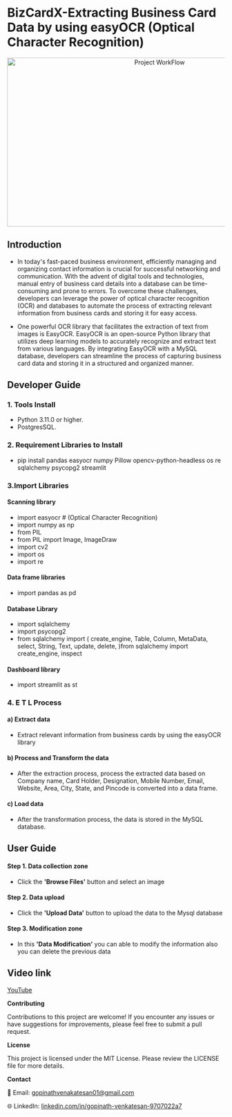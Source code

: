 # BizCardX-Extracting Business Card Data by using easyOCR (Optical Character Recognition)

<p align="center">
  <img src="https://github.com/gopinathvenkatesan01/BizCardDataExtraction/assets/162252390/7f89dceb-fa2f-49ad-a25a-1d71441abed0" alt="Project WorkFlow" width="690" height="390">
 </p>

## Introduction

* In today's fast-paced business environment, efficiently managing and organizing contact information is crucial for successful networking and communication. With the advent of digital tools and technologies, manual entry of business card details into a database can be time-consuming and prone to errors. To overcome these challenges, developers can leverage the power of optical character recognition (OCR) and databases to automate the process of extracting relevant information from business cards and storing it for easy access.

* One powerful OCR library that facilitates the extraction of text from images is EasyOCR. EasyOCR is an open-source Python library that utilizes deep learning models to accurately recognize and extract text from various languages. By integrating EasyOCR with a MySQL database, developers can streamline the process of capturing business card data and storing it in a structured and organized manner.

## Developer Guide

### 1. Tools Install

* Python 3.11.0 or higher.
* PostgresSQL.

### 2. Requirement Libraries to Install

* pip install pandas easyocr numpy Pillow opencv-python-headless os re sqlalchemy psycopg2 streamlit 

### 3.Import Libraries

#### Scanning library

* import easyocr # (Optical Character Recognition)
* import numpy as np
* from PIL
* from PIL import Image, ImageDraw
* import cv2
* import os
* import re

#### Data frame libraries

* import pandas as pd

#### Database Library

* import sqlalchemy
* import psycopg2
* from sqlalchemy import (
    create_engine,
    Table,
    Column,
    MetaData,
    select,
    String,
    Text,
    update,
    delete,
    )from sqlalchemy import create_engine, inspect

#### Dashboard library

* import streamlit as st

### 4. E T L Process

#### a) Extract data

* Extract relevant information from business cards by using the easyOCR library

#### b) Process and Transform the data

* After the extraction process, process the extracted data based on Company name, Card Holder, Designation, Mobile Number, Email, Website, Area, City, State, and Pincode is converted into a data frame.

#### c) Load data

* After the transformation process, the data is stored in the MySQL database.

## User Guide

#### Step 1. Data collection zone
* Click the **'Browse Files'** button and select an image

#### Step 2. Data upload
* Click the **'Upload Data'** button to upload the data to the Mysql database

#### Step 3. Modification zone
* In this **'Data Modification'** you can able to modify the information also you can delete the previous data

## Video link
[YouTube](https://www.youtube.com/watch?v=jwVYD9CUopo)

**Contributing**

Contributions to this project are welcome! If you encounter any issues or have suggestions for improvements, please feel free to submit a pull request.

**License**

This project is licensed under the MIT License. Please review the LICENSE file for more details.

**Contact**

📧 Email: gopinathvenakatesan01@gmail.com

🌐 LinkedIn: [linkedin.com/in/gopinath-venkatesan-9707022a7](https://www.linkedin.com/in/gopinath-venkatesan-9707022a7/)

